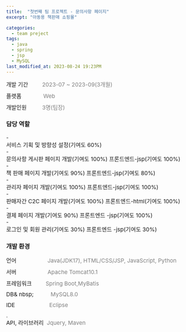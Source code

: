 ```yaml
---
title:  "첫번째 팀 프로젝트 - 문의사항 페이지"
excerpt: "아동용 책판매 쇼핑몰"

categories:
  - team preject
tags:
  - java
  - spring
  - jsp
  - MySQL
last_modified_at: 2023-08-24 19:23PM
---
```

<div style = "font-size : 15px; margin-bottom: 10px;">개발 기간&nbsp;&nbsp;&nbsp;&nbsp;&nbsp;&nbsp;&nbsp;&nbsp;<a style="color:gray"> 2023-07 ~ 2023-09(3개월)</a></div>

<div style = "font-size : 15px; margin-bottom: 10px;">플랫폼&nbsp;&nbsp;&nbsp;&nbsp;&nbsp;&nbsp;&nbsp;&nbsp;&nbsp;&nbsp;&nbsp;&nbsp;&nbsp;&nbsp;<a style="color:gray">Web</a></div>

<div style = "font-size : 15px; margin-bottom: 10px;">개발인원&nbsp;&nbsp;&nbsp;&nbsp;&nbsp;&nbsp;&nbsp;&nbsp;&nbsp;&nbsp;<a style="color:gray">3명(팀장)</a></div>

<h3>담당 역할</h3>
- <div style = "font-size : 15px;">서비스 기획 및 방향성 설정(기여도 60%)</div>
- <div style = "font-size : 15px;">문의사항 게시판 페이지 개발(기여도 100%) 프론드엔드-jsp(기여도 100%)</div>
- <div style = "font-size : 15px;">책 판매 페이지 개발(기여도 90%) 프론트엔드-jsp(기여도 80%)</div>
- <div style = "font-size : 15px;">관리자 페이지 개발(기여도 100%) 프론트엔드-jsp(기여도 100%)</div>
- <div style = "font-size : 15px;">판매자간 C2C 페이지 개발(기여도 100%) 프론트엔드-html(기여도 100%)</div>
- <div style = "font-size : 15px;">결제 페이지 개발(기여도 90%) 프론트엔드 -jsp(기여도 100%)</div>
- <div style = "font-size : 15px;">로그인 및 회원 관리(기여도 30%) 프론트엔드 -jsp(기여도 30%)</div>

<h3>개발 환경</h3>
<div style = "font-size : 15px; margin-bottom: 10px;">언어&nbsp;&nbsp;&nbsp;&nbsp;&nbsp;&nbsp;&nbsp;&nbsp;&nbsp;&nbsp;&nbsp;&nbsp;&nbsp;&nbsp;&nbsp;&nbsp;&nbsp;&nbsp;&nbsp;&nbsp;<a style="color:gray">Java(JDK17), HTML/CSS/JSP, JavaScript, Python</a></div>

<div style = "font-size : 15px; margin-bottom: 10px;">서버&nbsp;&nbsp;&nbsp;&nbsp;&nbsp;&nbsp;&nbsp;&nbsp;&nbsp;&nbsp;&nbsp;&nbsp;&nbsp;&nbsp;&nbsp;&nbsp;&nbsp;&nbsp;&nbsp;&nbsp;<a style="color:gray">Apache Tomcat10.1</a></div>

<div style = "font-size : 15px; margin-bottom: 10px;">프레임워크&nbsp;&nbsp;&nbsp;&nbsp;&nbsp;&nbsp;&nbsp;&nbsp;&nbsp;<a style="color:gray">Spring Boot,MyBatis</a></div>

<div style = "font-size : 15px; margin-bottom: 10px;">DB& nbsp;&nbsp;&nbsp;&nbsp;&nbsp;&nbsp;&nbsp;&nbsp;&nbsp;&nbsp;&nbsp;&nbsp;<a style="color:gray">MySQL8.0</a></div>

<div style = "font-size : 15px; margin-bottom: 10px;">IDE &nbsp;&nbsp;&nbsp;&nbsp;&nbsp;&nbsp;&nbsp;&nbsp;&nbsp;&nbsp;&nbsp;&nbsp;&nbsp;&nbsp;&nbsp;&nbsp;&nbsp;&nbsp;&nbsp;&nbsp;&nbsp;<a style="color:gray">Eclipse</a></div>.

<div style = "font-size : 15px; margin-bottom: 10px;">API, 라이브러리&nbsp;&nbsp;<a style="color:gray">Jquery, Maven</a></div>
